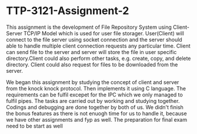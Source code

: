 # TTP-3121-Assignment-2

  This assignment is the development of File Repository System using Client-Server TCP/IP Model which is used for user file storager. User(Client) will connect to the file server using socket connection and the server should able to handle multiple client connection requests any particular time. Client can send file to the server and server will store the file in user specific directory.Client could also perform other tasks, e.g. create, copy, and delete directory. Client could also request for files to be downloaded from the server.
  
  We began this assignment by studying the concept of client and server from the knock knock protocol. Then implements it using C language. The requirements can be fulfil excepet for the IPC which we only managed to fulfil pipes. The tasks are carried out by working and studying together. Codings and debugging are done together by both of us. We didn't finish the bonus features as there is not enuogh time for us to handle it, because we have other assignments and fyp as well. The preparation for final exam need to be start as well
